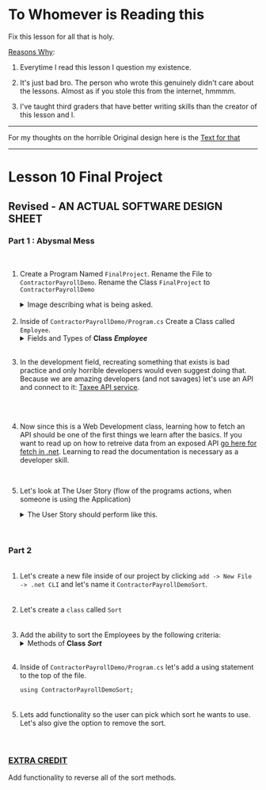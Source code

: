 # To Whomever is Reading this

Fix this lesson for all that is holy. 

<ins>Reasons Why</ins>:

1. Everytime I read this lesson I question my existence.

2. It's just bad bro. The person who wrote this genuinely didn't care about the lessons. Almost as if you stole this from the internet, hmmmm.

3. I've taught third graders that have better writing skills than the creator of this lesson and I.

-------

For my thoughts on the horrible Original design here is the [Text for that](https://github.com/JonTDean/Lesson10-Is-Horrible/blob/main/OriginalCriticism.md)

----------

<h1>Lesson 10 Final Project</h1>

<h2> Revised - AN ACTUAL SOFTWARE DESIGN SHEET </h2>

<div className="Part_One">
	<h3>Part 1 : Abysmal Mess</h3>
	<br/>
	<ol>
		<li> 
		<p>Create a Program Named <code>FinalProject</code>. Rename the File to <code>ContractorPayrollDemo</code>. Rename the Class <code>FinalProject</code> to <code>ContractorPayrollDemo</code></p>
			<Details> 
				<Summary> Image describing what is being asked. </Summary>
					<img src="https://i.imgur.com/EyaFG7m.png" />
			<Details> 
		</li>
		<br/>
		<li> Inside of <code>ContractorPayrollDemo/Program.cs</code> Create a Class called <code>Employee</code>.
			<Details> 
				<Summary>Fields and Types of <b>Class</b> <b><i>Employee</i></b> </Summary>
				<ul>
					<br />
					<li> A Field with a Type of <code>String</code> named <code>employeeIdentificationNumber</code>. Give this a Getter/Setter. </li>
					<br />
					<li> A Field with a Type of <code>Byte</code> named <code>numberOfHoursWorked</code>. Give this a Getter/Setter. </li>
					<br />
					<li> A Field with a Type of <code>Double</code> named <code>ratePerHour</code>. Give this a Getter/Setter. </li>
					<br />
					<li> A Field with a Type of <code>String</code> named <code>stateName</code>. Give this a Getter/Setter. </li>
					<br />
					<li> A Field with a Type of <code>Double</code> named <code>payCheck</code>. Set the value at instantiation, using the product of <code>ratePerHour</code> and the <code>numberOfHoursWorked</code>. </li>
					<br />
					<li> A Read Only Field with a Type of <code>Float</code> named <code>currentTaxRate</code>. Set the value at instantiation, using the <code>stateName</code> to refer to the API from Taxee. </li>
					<br />
					<li> A Read Only Field with a Type of <code>Float</code> named <code>taxAmountTotal</code>. Set the value at instantiation, use the product of <code>payCheck</code> and <code>currentTaxRate</code>. </li>
					<br />
				</ul>
			</Details>
		</li>
		<br/>
		<li> 
			<p>In the development field, recreating something that exists is bad practice and only horrible developers would even suggest doing that. Because we are amazing developers (and not savages) let's use an API and connect to it: <a href="https://taxee.io/dashboard">Taxee API service</a>.</p>
		</li>
		<br/>
		<br/>
		<li>
			<p>Now since this is a Web Development class, learning how to fetch an API should be one of the first things we learn after the basics. If you want to read up on how to retreive data from an exposed API <a href="https://docs.microsoft.com/en-us/aspnet/web-api/overview/advanced/calling-a-web-api-from-a-net-client">go here for fetch in .net</a>. Learning to read the documentation is necessary as a developer skill.</p>
		</li>
		<br/>
		<li>
			</p>Let's look at The User Story (flow of the programs actions, when someone is using the Application) </p>
			<Details> 
				<Summary>The User Story should perform like this.</Summary>
				<ol>
					<br />
					<li> Start Application </li>
					<br />
					<li> Ask the user to Create an Employee 10 times and to fill out the Requested Information. </li>
					<br />
					<li> Allow the user to pick which Employee to display. </li> 
						<ul> 
							<li>We can do the Employee Display with a technique called Pagination using the <a href="https://docs.microsoft.com/en-us/dotnet/framework/data/adonet/sql/linq/return-or-skip-elements-in-a-sequence?redirectedfrom=MSDN">.Skip() and .Take()</a> Methods </li>
						</ul>
					<br />
					<li> Display the Employee Information when the User gives a Selection. </li>
					<br />
				</ol>
		</li>
</div>
<br />
<div>
	<h3> Part 2 </h3>
	<ol>
		<br />
		<li>Let's create a new file inside of our project by clicking <code>add -> New File -> .net CLI</code> and let's name it <code>ContractorPayrollDemoSort</code>.</li>
		<br />
		<br />
		<li>Let's create a <code>class</code> called <code>Sort</code></li>
		<br />
		<br />
		<li>Add the ability to sort the Employees by the following criteria:
			<Details> 
				<Summary>Methods of <b>Class</b> <b><i>Sort</i></b> </Summary>
				<ul>
					<li> Name, returns a sorted collection of the employees by alphabetical order. </li>
					<br />
					<li> Total Amount Paid, returns a sorted collection of the employees by Highest Total Amount Paid To Lowest Total Amount Paid </li>
					<br />
					<li> Total Hours worked, returns a sorted collection of the employees by Highest Total Hours Worked to Lowest Total Hours Worked </li>
					<br />
					<li> Total State Tax Paid, returns a sorted collection of the Employees by Highest Tax Paid to Lowest Tax Paid </li>
				</ul>
			</Details>
		</li>
		<br />
		<li>
			<p>Inside of <code>ContractorPayrollDemo/Program.cs</code> let's add a using statement to the top of the file.</p>
			<code>using ContractorPayrollDemoSort;</code>
		</li>
		<br />
		<br />
		<li>Lets add functionality so the user can pick which sort he wants to use. Let's also give the option to remove the sort.</li>
		<br />
		<br />
</div>
	
<h3><ins>EXTRA CREDIT</ins></h3>
<p>Add functionality to reverse all of the sort methods.</p>

